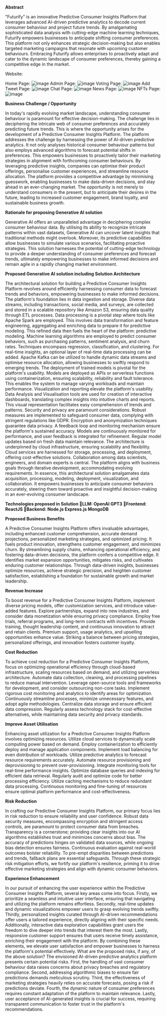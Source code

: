 **Abstract**

"Futurify" is an innovative Predictive Consumer Insights Platform that leverages advanced AI-driven predictive analytics to decode current consumer behaviour and project future trends. By amalgamating sophisticated data analysis with cutting-edge machine learning techniques, Futurify empowers businesses to anticipate shifting consumer preferences. This platform not only enhances strategic decision-making but also enables targeted marketing campaigns that resonate with upcoming customer behaviours. Embracing Futurify allows enterprises to proactively adapt and cater to the dynamic landscape of consumer preferences, thereby gaining a competitive edge in the market.

Website:

Home Page:
![image](https://github.com/dishantzaveri/YashHackathon_Futurify/blob/images/WhatsApp%20Image%202023-09-15%20at%2011.46.51%20PM%20(1).jpeg)
Admin Page:
![image](https://user-images.githubusercontent.com/52329525/216803389-b4b584dd-3435-4d8a-abb3-9d676b00bb61.png)
Voting Page:
![image](https://user-images.githubusercontent.com/52329525/216803399-8276e17e-113d-45d8-a631-174c10f0dd09.png)
Add Tweet Page:
![image](https://user-images.githubusercontent.com/52329525/216803605-42e3983d-0191-44d2-876d-af7ef5514da1.png)
Chat Page:
![image](https://user-images.githubusercontent.com/52329525/216803407-d4042e35-774d-442f-966c-7558dd86a222.png)
News Page:
![image](https://user-images.githubusercontent.com/52329525/216803414-afab688d-481c-4076-b850-b882a1042800.png)
NFTs Page:
![image](https://user-images.githubusercontent.com/52329525/216803417-9e8d288b-7fc7-4a16-9deb-0a14a189e711.png)

**Business Challenge / Opportunity**

In today's rapidly evolving market landscape, understanding consumer behaviour is paramount for effective decision-making. The challenge lies in deciphering the intricate web of consumer preferences and accurately predicting future trends. This is where the opportunity arises for the development of a Predictive Consumer Insights Platform.
The platform addresses the challenge by harnessing the power of AI-driven predictive analytics. It not only analyses historical consumer behaviour patterns but also employs advanced algorithms to forecast potential shifts in preferences. This empowers businesses to proactively tailor their marketing strategies in alignment with forthcoming consumer behaviours.
By leveraging predictive insights, companies can optimise their product offerings, personalise customer experiences, and streamline resource allocation. The platform provides a competitive advantage by minimising guesswork, enabling businesses to make data-driven decisions, and stay ahead in an ever-changing market. The opportunity is not merely to understand consumers in the present, but to anticipate their desires in the future, leading to increased customer engagement, brand loyalty, and sustainable business growth.

**Rationale for proposing Generative AI solution**

Generative AI offers an unparalleled advantage in deciphering complex consumer behaviour data. By utilising its ability to recognize intricate patterns within vast datasets, Generative AI can uncover latent insights that traditional methods might overlook. Moreover, its predictive capabilities allow businesses to simulate various scenarios, facilitating proactive strategies. This solution harnesses the potential of cutting-edge technology to provide a deeper understanding of consumer preferences and forecast trends, ultimately empowering businesses to make informed decisions and remain agile in a rapidly changing market environment.

**Proposed Generative AI solution including Solution Architecture**

The architectural solution for building a Predictive Consumer Insights Platform revolves around efficiently harnessing consumer data to forecast trends and behaviors, empowering businesses to make informed decisions. The platform's foundation lies in data ingestion and storage. Diverse data streams, including transactions, social media, and surveys, are collected and stored in a scalable repository like Amazon S3, ensuring data quality through ETL processes.
Data processing is a pivotal step where tools like Apache Spark are employed. This involves data transformation and feature engineering, aggregating and enriching data to prepare it for predictive modeling. This refined data then fuels the heart of the platform: predictive modeling. Machine learning algorithms are employed to predict consumer behaviors, such as purchasing patterns, sentiment analysis, and churn rates. Techniques encompass regression, classification, and clustering.
For real-time insights, an optional layer of real-time data processing can be added. Apache Kafka can be utilized to handle dynamic data streams and optimise resource allocation, allowing businesses to swiftly respond to emerging trends. The deployment of trained models is pivotal for the platform's usability. Models are deployed as APIs or serverless functions using containerization, ensuring scalability, reliability and fault tolerance. This enables the system to manage varying workloads and maintain performance.
Visualization and reporting elevate the platform's usability. Data Analysis and Visualisation tools are used for creation of interactive dashboards, translating complex insights into intuitive charts and reports. This visual representation facilitates easy comprehension of trends and patterns.
Security and privacy are paramount considerations. Robust measures are implemented to safeguard consumer data, complying with stringent regulations like GDPR. Encryption and anonymization techniques guarantee data privacy. A feedback loop and monitoring mechanism ensure the platform's sustained accuracy. Models are continuously monitored for performance, and user feedback is integrated for refinement. Regular model updates based on fresh data maintain relevance.
The architecture is underpinned by cloud infrastructure, ensuring scalability and flexibility. Cloud services are harnessed for storage, processing, and deployment, offering cost-effective solutions. Collaboration among data scientists, engineers, and domain experts is central. The platform aligns with business goals through iterative development, accommodating evolving requirements. In essence, this architectural solution amalgamates data acquisition, processing, modeling, deployment, visualization, and collaboration. It empowers businesses to anticipate consumer behaviors accurately, steering them toward proactive and insightful decision-making in an ever-evolving consumer landscape.

**Technologies proposed in Solution
LLM: OpenAI GPT3
Frontend: ReactJS
Backend: Node.js Express.js MongoDB**

**Proposed Business Benefits**

A Predictive Consumer Insights Platform offers invaluable advantages, including enhanced customer comprehension, accurate demand projections, personalized marketing strategies, and optimized pricing. It fuels product innovation, strengthens customer engagement, and minimizes churn. By streamlining supply chains, enhancing operational efficiency, and fostering data-driven decisions, the platform confers a competitive edge. It identifies market expansion opportunities, mitigates risks, and cultivates enduring customer relationships. Through data-driven insights, businesses optimize resources, achieve strategic precision, and heighten customer satisfaction, establishing a foundation for sustainable growth and market leadership.

**Revenue Increase**

To boost revenue for a Predictive Consumer Insights Platform, implement diverse pricing models, offer customization services, and introduce value-added features. Explore partnerships, expand into new industries, and consider data monetization while ensuring privacy compliance. Employ free trials, referral programs, and long-term contracts with incentives. Provide training, thought leadership content, and continuous innovation to attract and retain clients. Premium support, usage analytics, and upselling opportunities enhance value. Striking a balance between pricing strategies, personalized offerings, and innovation fosters customer loyalty.

**Cost Reduction**

To achieve cost reduction for a Predictive Consumer Insights Platform, focus on optimizing operational efficiency through cloud-based infrastructure, scaling resources based on demand, and utilizing serverless architecture. Automate data collection, cleaning, and processing pipelines to reduce manual intervention. Leverage open-source tools and frameworks for development, and consider outsourcing non-core tasks. Implement rigorous cost monitoring and analytics to identify areas for optimization. Continuously streamline processes, minimize unnecessary features, and adopt agile methodologies. Centralize data storage and ensure efficient data compression. Regularly assess technology stack for cost-effective alternatives, while maintaining data security and privacy standards.

**Improve Asset Utilisation**

Enhancing asset utilization for a Predictive Consumer Insights Platform involves optimizing resources. Utilize cloud services to dynamically scale computing power based on demand. Employ containerization to efficiently deploy and manage application components. Implement load balancing for even distribution of workloads. Utilize predictive analytics to forecast resource requirements accurately. Automate resource provisioning and deprovisioning to prevent over-provisioning. Integrate monitoring tools for real-time performance insights. Optimize database queries and indexing for efficient data retrieval. Regularly audit and optimize code for better processing efficiency. Utilize caching mechanisms to reduce redundant data processing. Continuous monitoring and fine-tuning of resources ensure optimal platform performance and cost-effectiveness.

**Risk Reduction**

In crafting our Predictive Consumer Insights Platform, our primary focus lies in risk reduction to ensure reliability and user confidence. Robust data security measures, encompassing encryption and stringent access controls, are paramount to protect consumer data from breaches. Transparency is a cornerstone; providing clear insights into our AI algorithms establishes trust and minimizes concerns about bias. The accuracy of predictions hinges on validated data sources, while ongoing bias detection ensures fairness. Continuous evaluation against real-world outcomes bolster reliability. To pre-empt disparities between predictions and trends, fallback plans are essential safeguards. Through these strategic risk mitigation efforts, we fortify our platform's resilience, priming it to drive effective marketing strategies and align with dynamic consumer behaviors.

**Experience Enhancement**

In our pursuit of enhancing the user experience within the Predictive Consumer Insights Platform, several key areas come into focus. Firstly, we prioritize a seamless and intuitive user interface, ensuring that navigating and utilizing the platform remains effortless. Secondly, real-time updates and dynamic visualizations empower users to grasp evolving trends swiftly. Thirdly, personalized insights curated through AI-driven recommendations offer users a tailored experience, directly aligning with their specific needs. Additionally, interactive data exploration capabilities grant users the freedom to dive deeper into trends that interest them the most. Lastly, responsive customer support ensures that users receive timely assistance, enriching their engagement with the platform. By combining these elements, we elevate user satisfaction and empower businesses to harness the platform's potential effectively.
What are the proposed risks, if any, of the above solution?
The envisioned AI-driven predictive analytics platform presents certain potential risks. First, the handling of vast consumer behaviour data raises concerns about privacy breaches and regulatory compliance. Second, addressing algorithmic biases to ensure fair predictions demands meticulous scrutiny. Third, the effectiveness of marketing strategies heavily relies on accurate forecasts, posing a risk if predictions deviate. Fourth, the dynamic nature of consumer preferences requires constant adaptation of the platform to maintain relevance. Lastly, user acceptance of AI-generated insights is crucial for success, requiring transparent communication to foster trust in the platform's recommendations.

